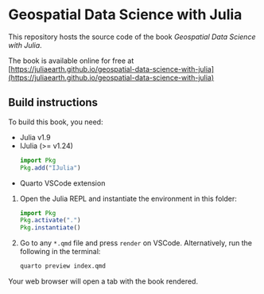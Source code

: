 # Geospatial Data Science with Julia

This repository hosts the source code of the
book *Geospatial Data Science with Julia*.

The book is available online for free at
[https://juliaearth.github.io/geospatial-data-science-with-julia](https://juliaearth.github.io/geospatial-data-science-with-julia)

## Build instructions

To build this book, you need:

- Julia v1.9
- IJulia (>= v1.24)
  ```julia
  import Pkg
  Pkg.add("IJulia")
  ```
- Quarto VSCode extension

1. Open the Julia REPL and instantiate the environment in this folder:

    ```julia
    import Pkg
    Pkg.activate(".")
    Pkg.instantiate()
    ```

2. Go to any `*.qmd` file and press `render` on VSCode.
   Alternatively, run the following in the terminal:

    ```sh
    quarto preview index.qmd
    ```

Your web browser will open a tab with the book rendered.
